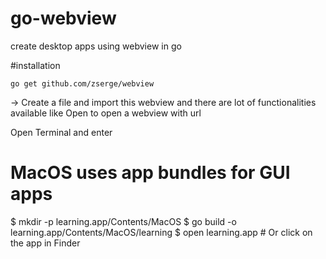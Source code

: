 # go-webview
create desktop apps using webview in go


#installation

`go get github.com/zserge/webview`

-> Create a file and import this webview and there are lot of functionalities available like Open to open a webview with url


Open Terminal and enter

# MacOS uses app bundles for GUI apps
$ mkdir -p learning.app/Contents/MacOS
$ go build -o learning.app/Contents/MacOS/learning
$ open learning.app # Or click on the app in Finder
